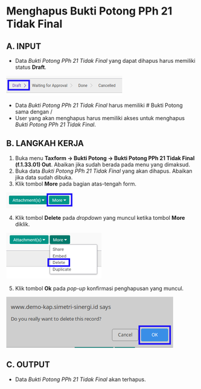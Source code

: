 # Menghapus Bukti Potong PPh 21 Tidak Final

## A. INPUT

* Data *Bukti Potong PPh 21 Tidak Final* yang dapat dihapus harus memiliki status **Draft**.

![](../../img/bukpot-pph-21-tidak-final/status-draft.png)

* Data *Bukti Potong PPh 21 Tidak Final* harus memiliki # Bukti Potong sama dengan /
* User yang akan menghapus harus memiliki akses untuk menghapus *Bukti Potong PPh 21 Tidak Final*.

## B. LANGKAH KERJA

1. Buka menu **Taxform -> Bukti Potong -> Bukti Potong PPh 21 Tidak Final (f.1.33.01) Out**. Abaikan jika sudah berada pada menu yang dimaksud.
2. Buka data *Bukti Potong PPh 21 Tidak Final* yang akan dihapus. Abaikan jika data sudah dibuka.
3. Klik tombol **More** pada bagian atas-tengah form.

![](../../img/bukpot-pph-21-tidak-final/tombol-more.png)

4. Klik tombol **Delete** pada *dropdown* yang muncul ketika tombol **More** diklik.

![](../../img/bukpot-pph-21-tidak-final/tombol-more-delete.png)

5. Klik tombol **Ok** pada *pop-up* konfirmasi penghapusan yang muncul.

![](../../img/bukpot-pph-21-tidak-final/pop-up-konfirmasi-delete.png)

## C. OUTPUT

* Data *Bukti Potong PPh 21 Tidak Final* akan terhapus.
